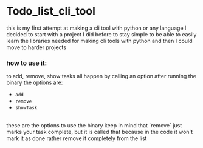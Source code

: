 # Todo_list_cli_tool
this is my first attempt at making a cli tool with python or any language I decided to start with a project I did before to stay simple to be able to easily learn the libraries needed for making cli tools with python and then I could move to harder projects
### how to use it:
to add, remove, show tasks all happen by calling an option after running the binary the options are:
- `add`
- `remove`
- `showTask`
<br>
these are the options to use the binary keep in mind that `remove` just marks your task complete, but it is called that because in the code it won't mark it as done rather remove it completely from the list